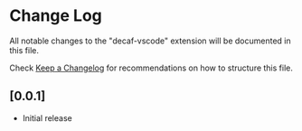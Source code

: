 # Change Log

All notable changes to the "decaf-vscode" extension will be documented in this file.

Check [Keep a Changelog](http://keepachangelog.com/) for recommendations on how to structure this file.

## [0.0.1]

- Initial release
